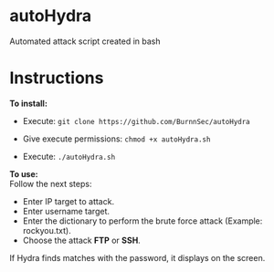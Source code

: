 # autoHydra
Automated attack script created in bash

# Instructions



**To install:**
<br />
- Execute: `git clone https://github.com/BurnnSec/autoHydra`

- Give execute permissions: `chmod +x autoHydra.sh`

- Execute: `./autoHydra.sh`

**To use:**
<br />
Follow the next steps:
- Enter IP target to attack.
- Enter username target.
- Enter the dictionary to perform the brute force attack (Example: rockyou.txt).
- Choose the attack **FTP** or **SSH**.

If Hydra finds matches with the password, it displays on the screen.


